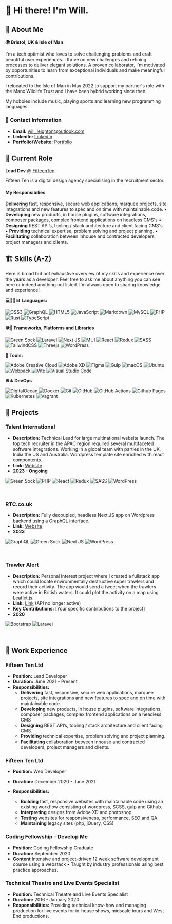 # 👋  Hi there! I'm Will. 


## 📖 About Me

**🌍  Bristol, UK & Isle of Man**

I'm a tech optimist who loves to solve challenging problems and craft beautiful user experiences.
I thrive on new challenges and refining processes to deliver elegant solutions.
A proven collaborator, I'm motivated by opportunities to learn from exceptional individuals and make meaningful contributions. 

I relocated to the Isle of Man in May 2022 to support my partner's role with the Manx Wildlife Trust and I have been hybrid working since then.

My hobbies include music, playing sports and learning new programming languages.

### 📧 Contact Information
- **Email:** will_leighton@outlook.com
- **LinkedIn:** [LinkedIn](https://www.linkedin.com/in/will-leighton-62899a1b7/)
- **Portfolio/Website:** [Portfolio](http://willnjl.github.io/)

## 🏢 Current Role
**Lead Dev** @ [FifteenTen](fifteenten.co.uk) 

Fifteen Ten is a digital design agency specialising in the recruitment sector.

#### My Responsibilies
**Delivering**  fast, responsive, secure web applications, marquee projects, site integrations and new features to spec and on time with maintainable code. •  **Developing** new products, in house plugins, software integrations, composer packages, complex frontend applications on headless CMS's • **Designing** REST API’s, tooling / stack architecture and client facing CMS's. • **Providing** technical expertise, problem solving and project planning. • **Facilitating** collaboration between inhouse and contracted developers, project managers and clients.





## 🏗️ Skills (A-Z)

Here is broad but not exhaustive overview of my skills and experience over the years as a developer. Feel free to ask me about anything you can see here or indeed anything not listed. I'm always open to sharing knowledge and experience!



**💻🦀🐘📊 Languages:**

![CSS3](https://img.shields.io/badge/css3-%231572B6.svg?style=for-the-badge&logo=css3&logoColor=white) ![GraphQL](https://img.shields.io/badge/-GraphQL-E10098?style=for-the-badge&logo=graphql&logoColor=white) ![HTML5](https://img.shields.io/badge/html5-%23E34F26.svg?style=for-the-badge&logo=html5&logoColor=white) ![JavaScript](https://img.shields.io/badge/javascript-%23323330.svg?style=for-the-badge&logo=javascript&logoColor=%23F7DF1E) ![Markdown](https://img.shields.io/badge/markdown-%23000000.svg?style=for-the-badge&logo=markdown&logoColor=white)  ![MySQL](https://img.shields.io/badge/mysql-%2300f.svg?style=for-the-badge&logo=mysql&logoColor=white) ![PHP](https://img.shields.io/badge/php-%23777BB4.svg?style=for-the-badge&logo=php&logoColor=white) ![Rust](https://img.shields.io/badge/rust-%23000000.svg?style=for-the-badge&logo=rust&logoColor=white)  ![TypeScript](https://img.shields.io/badge/typescript-%23007ACC.svg?style=for-the-badge&logo=typescript&logoColor=white) 


 **🛠️💅 Frameworks, Platforms and Libraries**

![Green Sock](https://img.shields.io/badge/green%20sock-88CE02?style=for-the-badge&logo=greensock&logoColor=white) ![Laravel](https://img.shields.io/badge/laravel-%23FF2D20.svg?style=for-the-badge&logo=laravel&logoColor=white) ![Next JS](https://img.shields.io/badge/Next-black?style=for-the-badge&logo=next.js&logoColor=white)  ![MUI](https://img.shields.io/badge/MUI-%230081CB.svg?style=for-the-badge&logo=mui&logoColor=white) ![React](https://img.shields.io/badge/react-%2320232a.svg?style=for-the-badge&logo=react&logoColor=%2361DAFB) ![Redux](https://img.shields.io/badge/redux-%23593d88.svg?style=for-the-badge&logo=redux&logoColor=white) ![SASS](https://img.shields.io/badge/SASS-hotpink.svg?style=for-the-badge&logo=SASS&logoColor=white) ![TailwindCSS](https://img.shields.io/badge/tailwindcss-%2338B2AC.svg?style=for-the-badge&logo=tailwind-css&logoColor=white) ![Threejs](https://img.shields.io/badge/threejs-black?style=for-the-badge&logo=three.js&logoColor=white) ![WordPress](https://img.shields.io/badge/WordPress-%23117AC9.svg?style=for-the-badge&logo=WordPress&logoColor=white)

**🧰 Tools:**

![Adobe Creative Cloud](https://img.shields.io/badge/Adobe%20Creative%20Cloud-DA1F26.svg?style=for-the-badge&logo=Adobe%20Creative%20Cloud&logoColor=white) ![Adobe XD](https://img.shields.io/badge/Adobe%20XD-470137?style=for-the-badge&logo=Adobe%20XD&logoColor=#FF61F6) ![Figma](https://img.shields.io/badge/figma-%23F24E1E.svg?style=for-the-badge&logo=figma&logoColor=white) ![Gulp](https://img.shields.io/badge/GULP-%23CF4647.svg?style=for-the-badge&logo=gulp&logoColor=white) ![macOS](https://img.shields.io/badge/mac%20os-000000?style=for-the-badge&logo=macos&logoColor=F0F0F0) ![Ubuntu](https://img.shields.io/badge/Ubuntu-E95420?style=for-the-badge&logo=ubuntu&logoColor=white) ![Webpack](https://img.shields.io/badge/webpack-%238DD6F9.svg?style=for-the-badge&logo=webpack&logoColor=black)  ![Vite](https://img.shields.io/badge/vite-%23646CFF.svg?style=for-the-badge&logo=vite&logoColor=white) ![Visual Studio Code](https://img.shields.io/badge/Visual%20Studio%20Code-0078d7.svg?style=for-the-badge&logo=visual-studio-code&logoColor=white)


**⚙️⚓ DevOps**

![DigitalOcean](https://img.shields.io/badge/DigitalOcean-%230167ff.svg?style=for-the-badge&logo=digitalOcean&logoColor=white) ![Docker](https://img.shields.io/badge/docker-%230db7ed.svg?style=for-the-badge&logo=docker&logoColor=white) ![Git](https://img.shields.io/badge/git-%23F05033.svg?style=for-the-badge&logo=git&logoColor=white) ![GitHub](https://img.shields.io/badge/github-%23121011.svg?style=for-the-badge&logo=github&logoColor=white) ![GitHub Actions](https://img.shields.io/badge/github%20actions-%232671E5.svg?style=for-the-badge&logo=githubactions&logoColor=white) ![Github Pages](https://img.shields.io/badge/github%20pages-121013?style=for-the-badge&logo=github&logoColor=white) ![Kubernetes](https://img.shields.io/badge/kubernetes-%23326ce5.svg?style=for-the-badge&logo=kubernetes&logoColor=white)  ![Vagrant](https://img.shields.io/badge/vagrant-%231563FF.svg?style=for-the-badge&logo=vagrant&logoColor=white)



## 🚀 Projects


### Talent International

- **Description:** Technical Lead for large multinational website launch. The top tech recruiter in the APAC region required several multifaceted software integrations. Working in a global team with parties in the UK, India the US and Australia. Wordpress template site enriched with react compontents.
&nbsp;
- **Link:** [Website](https://www.talentinternational.com/)&nbsp;
- **2023 - Ongoing**

![Green Sock](https://img.shields.io/badge/green%20sock-88CE02?style=for-the-badge&logo=greensock&logoColor=white)  ![PHP](https://img.shields.io/badge/php-%23777BB4.svg?style=for-the-badge&logo=php&logoColor=white) ![React](https://img.shields.io/badge/react-%2320232a.svg?style=for-the-badge&logo=react&logoColor=%2361DAFB) ![Redux](https://img.shields.io/badge/redux-%23593d88.svg?style=for-the-badge&logo=redux&logoColor=white) ![SASS](https://img.shields.io/badge/SASS-hotpink.svg?style=for-the-badge&logo=SASS&logoColor=white) ![WordPress](https://img.shields.io/badge/WordPress-%23117AC9.svg?style=for-the-badge&logo=WordPress&logoColor=white)
  
&nbsp;

### RTC.co.uk

- **Description:** Fully decoupled, headless Next.JS app on Wordpress backend using a GraphQL interface.
- **Link:** [Website](https://www.talentinternational.com/)&nbsp;
- **2023**

![GraphQL](https://img.shields.io/badge/-GraphQL-E10098?style=for-the-badge&logo=graphql&logoColor=white) ![Green Sock](https://img.shields.io/badge/green%20sock-88CE02?style=for-the-badge&logo=greensock&logoColor=white) ![Next JS](https://img.shields.io/badge/Next-black?style=for-the-badge&logo=next.js&logoColor=white) ![WordPress](https://img.shields.io/badge/WordPress-%23117AC9.svg?style=for-the-badge&logo=WordPress&logoColor=white)
  
&nbsp;

### Trawler Alert

- **Description:** Personal Interest project where I created a fullstack app which could locate environmentally destructive super trawlers and record their activity. The app would send a tweet when the trawlers were active in British waters. It could plot the activity on a map using Leaflet.js.
- **Link:** [Link](https://willnjl.github.io/Trawler-App/) (API no longer active)
- **Key Contributions:** [Your specific contributions to the project]
- **2020**

![Bootstrap](https://img.shields.io/badge/bootstrap-%238511FA.svg?style=for-the-badge&logo=bootstrap&logoColor=white) ![Laravel](https://img.shields.io/badge/laravel-%23FF2D20.svg?style=for-the-badge&logo=laravel&logoColor=white) 

&nbsp;
<!-- 
### Online Shop - React Proficiency Test
- **Description:** This was a coding proficiency challenge as part of a job application. The task was to create frontend app that can
  -  keep track of stock
  -  Apply discounts automatically
  -  Display subtotals and totals

- **Link:** [Link](https://willnjl.github.io/coding-challenge-shop/#/)
- **2020**

![React](https://img.shields.io/badge/react-%2320232a.svg?style=for-the-badge&logo=react&logoColor=%2361DAFB) ![Redux](https://img.shields.io/badge/redux-%23593d88.svg?style=for-the-badge&logo=redux&logoColor=white) -->


## 🏢 Work Experience

### Fifteen Ten Ltd
- **Position:** Lead Developer
- **Duration:** June 2021 - Present
- **Responsibilities:**
  - **Delivering**  fast, responsive, secure web applications, marquee projects, site integrations and new features to spec and on time with maintainable code.
  - **Developing** new products, in house plugins, software integrations, composer packages, complex frontend applications on a headless CMS
  - **Designing** REST API’s, tooling / stack architecture and client facing CMS.
  - **Providing** technical expertise, problem solving and project planning.
  -  **Facilitating** collaboration between inhouse and contracted developers, project managers and clients.

### Fifteen Ten Ltd
- **Position:** Web Developer
- **Duration:** December 2020 - June 2021

- **Responsibilities:**
  - **Building** fast, responsive websites with maintainable code using an existing workflow consisting of wordpress, SCSS, gulp and Github.
  - **Interpreting** designs from Adobe XD and photoshop.
  - **Testing** websites for responsiveness, performance, SEO and  QA.
  - **Maintaining** legacy sites (php, jQuery, CSS)


### Coding Fellowship - Develop Me
- **Position:** Coding Fellowship Graduate
- **Duration:** September 2020
- **Content** Intensive and project-driven 12 week software development course using a webstack •  Taught by industry professionals using best practice approaches.

### Technical Theatre and Live Events Specialist

- **Position:** Technical Theatre and Live Events Specialist
- **Duration:** 2016 - January 2020
- **Responsibilities:** Providing technical know-how and managing production for live events for in-house shows, midscale tours and West End productions. 



